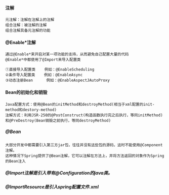 #### 注解
    元注解：注解在注解上的注解
    组合注解：被注解的注解
    组合注解具备元注解的功能
#### @Enable*注解
    通过@Enable*来开启对某一项功能的支持，从而避免自己配置大量的代码
    @Enable*中都使用了@Import来导入配置类
    
    ①直接导入配置类    例如：@EnableScheduling
    ②条件导入配置类    例如：@EnableAsync
    ③动态注册Bean      例如：@EnableAspectJAutoProxy
#### Bean的初始化和销毁
    Java配置方式：使用@Bean的initMethod和destroyMethod(相当于xml配置的init-method和destory-method)
    注解方式：利用JSR-250的@PostConstruct(构造函数执行完之后执行，等同initMethod)和@PreDestroy(Bean销毁之前执行，等同destroyMethod)

##### @Bean
    大部分开发中都需要引入第三方jar包，往往并没有这些包的源码，这时不能使用@Component注解。
    这种情况下Spring提供了@Bean注解，它可以注解在方法上，并将方法返回的对象作为Spring的Bean注入

##### @Import注解是引入带有@Configuration的java类。

##### @ImportResource是引入spring配置文件.xml
